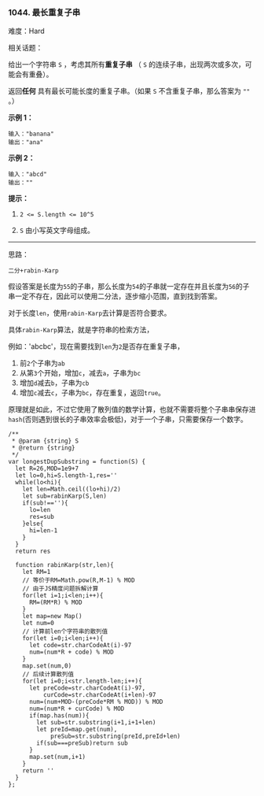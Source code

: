 ### 1044. 最长重复子串

难度：Hard

相关话题：

给出一个字符串 `S` ，考虑其所有**重复子串** （ `S`  的连续子串，出现两次或多次，可能会有重叠）。



返回**任何** 具有最长可能长度的重复子串。（如果  `S` 不含重复子串，那么答案为 `""` 。）







**示例 1：** 



```
输入："banana"
输出："ana"
```


**示例 2：** 



```
输入："abcd"
输出：""
```






**提示：** 




1.  `2 <= S.length <= 10^5` 

2.  `S`  由小写英文字母组成。






-----

思路：

`二分+rabin-Karp`

假设答案是长度为`55`的子串，那么长度为`54`的子串就一定存在并且长度为`56`的子串一定不存在，因此可以使用二分法，逐步缩小范围，直到找到答案。

对于长度`len`，使用`rabin-Karp`去计算是否符合要求。

具体`rabin-Karp`算法，就是字符串的检索方法，

例如：'abcbc'，现在需要找到`len`为`2`是否存在重复子串，

1. 前`2`个子串为`ab`
2. 从第`3`个开始，增加`c`，减去`a`，子串为`bc`
3. 增加`d`减去`b`，子串为`cb`
4. 增加`c`减去`c`，子串为`bc`，存在重复，返回`true`。

原理就是如此，不过它使用了散列值的数学计算，也就不需要将整个子串串保存进`hash`(否则遇到很长的子串效率会极低)，对于一个子串，只需要保存一个数字。

```
/**
 * @param {string} S
 * @return {string}
 */
var longestDupSubstring = function(S) {
  let R=26,MOD=1e9+7
  let lo=0,hi=S.length-1,res=''
  while(lo<hi){
    let len=Math.ceil((lo+hi)/2)
    let sub=rabinKarp(S,len)
    if(sub!==''){
      lo=len
      res=sub
    }else{
      hi=len-1
    }
  }
  return res
  
  function rabinKarp(str,len){
    let RM=1
    // 等价于RM=Math.pow(R,M-1) % MOD
    // 由于JS精度问题拆解计算
    for(let i=1;i<len;i++){
      RM=(RM*R) % MOD
    }
    let map=new Map()
    let num=0
    // 计算前len个字符串的散列值
    for(let i=0;i<len;i++){
      let code=str.charCodeAt(i)-97
      num=(num*R + code) % MOD
    }
    map.set(num,0)
    // 后续计算散列值
    for(let i=0;i<str.length-len;i++){
      let preCode=str.charCodeAt(i)-97,
          curCode=str.charCodeAt(i+len)-97
      num=(num+MOD-(preCode*RM % MOD)) % MOD
      num=(num*R + curCode) % MOD
      if(map.has(num)){
        let sub=str.substring(i+1,i+1+len)
        let preId=map.get(num),
            preSub=str.substring(preId,preId+len)
        if(sub===preSub)return sub
      }
      map.set(num,i+1)
    }
    return ''
  }
};
```

